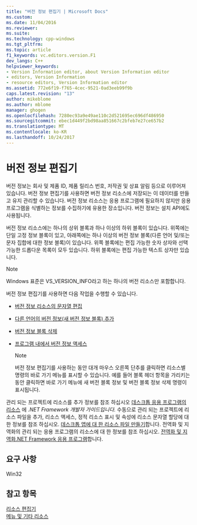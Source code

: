 ```yaml
---
title: "버전 정보 편집기 | Microsoft Docs"
ms.custom: 
ms.date: 11/04/2016
ms.reviewer: 
ms.suite: 
ms.technology: cpp-windows
ms.tgt_pltfrm: 
ms.topic: article
f1_keywords: vc.editors.version.F1
dev_langs: C++
helpviewer_keywords:
- Version Information editor, about Version Information editor
- editors, Version Information
- resource editors, Version Information editor
ms.assetid: 772e6f19-f765-4cec-9521-0ad3eeb99f9b
caps.latest.revision: "13"
author: mikeblome
ms.author: mblome
manager: ghogen
ms.openlocfilehash: 7280ec93a9e49ae110c2d521695ec696df486950
ms.sourcegitcommit: ebec1d449f2bd98aa851667c2bfeb7e27ce657b2
ms.translationtype: MT
ms.contentlocale: ko-KR
ms.lasthandoff: 10/24/2017
---
```

# <a name="version-information-editor"></a>버전 정보 편집기
버전 정보는 회사 및 제품 ID, 제품 릴리스 번호, 저작권 및 상표 알림 등으로 이루어져 있습니다. 버전 정보 편집기를 사용하면 버전 정보 리소스에 저장되는 이 데이터를 만들고 유지 관리할 수 있습니다. 버전 정보 리소스는 응용 프로그램에 필요하지 않지만 응용 프로그램을 식별하는 정보를 수집하기에 유용한 장소입니다. 버전 정보는 설치 API에도 사용됩니다.  
  
 버전 정보 리소스에는 하나의 상위 블록과 하나 이상의 하위 블록이 있습니다. 위쪽에는 단일 고정 정보 블록이 있고, 아래쪽에는 하나 이상의 버전 정보 블록(다른 언어 및/또는 문자 집합에 대한 정보 블록)이 있습니다. 위쪽 블록에는 편집 가능한 숫자 상자와 선택 가능한 드롭다운 목록이 모두 있습니다. 하위 블록에는 편집 가능한 텍스트 상자만 있습니다.  
  
> [!NOTE]
>  Windows 표준은 VS_VERSION_INFO라고 하는 하나의 버전 리소스만 포함합니다.  
  
 버전 정보 편집기를 사용하면 다음 작업을 수행할 수 있습니다.  
  
-   [버전 정보 리소스의 문자열 편집](../windows/editing-a-string-in-a-version-information-resource.md)  
  
-   [다른 언어의 버전 정보(새 버전 정보 블록) 추가](../windows/adding-version-information-for-another-language.md)  
  
-   [버전 정보 블록 삭제](../windows/deleting-a-version-information-block.md)  
  
-   [프로그램 내에서 버전 정보 액세스](../windows/accessing-version-information-from-within-your-program.md)  
  
    > [!NOTE]
    >  버전 정보 편집기를 사용하는 동안 대개 마우스 오른쪽 단추를 클릭하면 리소스별 명령의 바로 가기 메뉴를 표시할 수 있습니다. 예를 들어 블록 헤더 항목을 가리키는 동안 클릭하면 바로 가기 메뉴에 새 버전 블록 정보 및 버전 블록 정보 삭제 명령이 표시됩니다.  
  
 관리 되는 프로젝트에 리소스를 추가 정보를 참조 하십시오 [데스크톱 응용 프로그램의 리소스](https://msdn.microsoft.com/library/f45fce5x.aspx) 에 *.NET Framework 개발자 가이드입니다.* 수동으로 관리 되는 프로젝트에 리소스 파일을 추가, 리소스 액세스, 정적 리소스 표시 및 속성에 리소스 문자열 할당에 대 한 정보를 참조 하십시오. [데스크톱 앱에 대 한 리소스 파일 만들기](https://msdn.microsoft.com/library/xbx3z216.aspx)합니다. 전역화 및 지역화의 관리 되는 응용 프로그램의 리소스에 대 한 정보를 참조 하십시오. [전역화 및 지역화.NET Framework 응용 프로그램](https://msdn.microsoft.com/library/h6270d0z.aspx)합니다.  
  
## <a name="requirements"></a>요구 사항  
 Win32  
  
## <a name="see-also"></a>참고 항목  
 [리소스 편집기](../windows/resource-editors.md)   
 [메뉴 및 기타 리소스](http://msdn.microsoft.com/library/windows/desktop/ms632583.aspx)

